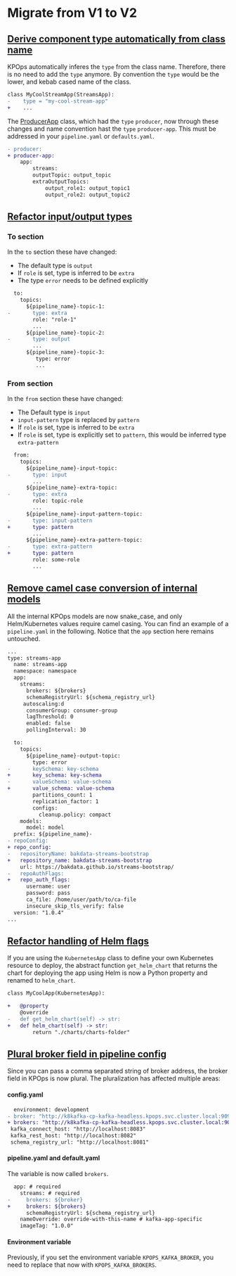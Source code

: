 # Migrate from V1 to V2

## [Derive component type automatically from class name](https://github.com/bakdata/kpops/pull/309)

KPOps automatically inferes the `type` from the class name. Therefore, there is no need to add the `type` anymore. By convention the `type` would be the lower, and kebab cased name of the class.

```diff
class MyCoolStreamApp(StreamsApp):
-    type = "my-cool-stream-app"
+    ...
```

The [ProducerApp](https://github.com/bakdata/kpops/blob/main/kpops/components/streams_bootstrap/producer/producer_app.py#L16) class, which had the `type` `producer`, now through these changes and name convention hast the `type` `producer-app`. This must be addressed in your `pipeline.yaml` or `defaults.yaml`.

```diff
- producer:
+ producer-app:
    app:
        streams:
        outputTopic: output_topic
        extraOutputTopics: 
            output_role1: output_topic1
            output_role2: output_topic2
```

## [Refactor input/output types](https://github.com/bakdata/kpops/pull/232)

### To section

In the `to` section these have changed:

- The default type is `output`
- If `role` is set, type is inferred to be `extra`
- The type `error` needs to be defined explicitly

```diff
  to:
    topics:
      ${pipeline_name}-topic-1:
-       type: extra
        role: "role-1"
        ...
      ${pipeline_name}-topic-2:
-       type: output 
        ...
      ${pipeline_name}-topic-3:
         type: error 
         ...
```

### From section

In the `from` section these have changed:

- The Default type is `input`
- `input-pattern` type is replaced by `pattern`
- If `role` is set, type is inferred to be `extra`
- If `role` is set, type is explicitly set to `pattern`, this would be inferred type `extra-pattern`

```diff
  from:
    topics:
      ${pipeline_name}-input-topic:
-       type: input
        ...
      ${pipeline_name}-extra-topic:
-       type: extra
        role: topic-role
        ...
      ${pipeline_name}-input-pattern-topic:
-       type: input-pattern 
+       type: pattern
        ...
      ${pipeline_name}-extra-pattern-topic:
-       type: extra-pattern 
+       type: pattern
        role: some-role
        ...
```

## [Remove camel case conversion of internal models](https://github.com/bakdata/kpops/pull/308)

All the internal KPOps models are now snake_case, and only Helm/Kubernetes values require camel casing. You can find an example of a `pipeline.yaml` in the following. Notice that the `app` section here remains untouched.

```diff
...
type: streams-app
  name: streams-app
  namespace: namespace 
  app: 
    streams:
      brokers: ${brokers} 
      schemaRegistryUrl: ${schema_registry_url}
     autoscaling:d
      consumerGroup: consumer-group
      lagThreshold: 0
      enabled: false 
      pollingInterval: 30

  to:
    topics:
      ${pipeline_name}-output-topic:
        type: error
-       keySchema: key-schema
+       key_schema: key-schema
-       valueSchema: value-schema
+       value_schema: value-schema
        partitions_count: 1
        replication_factor: 1
        configs:
          cleanup.policy: compact
    models:
      model: model
  prefix: ${pipeline_name}-
- repoConfig:
+ repo_config:
-   repositoryName: bakdata-streams-bootstrap
+   repository_name: bakdata-streams-bootstrap
    url: https://bakdata.github.io/streams-bootstrap/
-   repoAuthFlags: 
+   repo_auth_flags: 
      username: user
      password: pass
      ca_file: /home/user/path/to/ca-file
      insecure_skip_tls_verify: false
  version: "1.0.4"
...
```

## [Refactor handling of Helm flags](https://github.com/bakdata/kpops/pull/319)

If you are using the `KubernetesApp` class to define your own Kubernetes resource to deploy, the abstract function `get_helm_chart` that returns the chart for deploying the app using Helm is now a Python property and renamed to `helm_chart`.

```diff
class MyCoolApp(KubernetesApp):

+   @property
    @override
-   def get_helm_chart(self) -> str:
+   def helm_chart(self) -> str:
        return "./charts/charts-folder"
```

## [Plural broker field in pipeline config](https://github.com/bakdata/kpops/pull/278)

Since you can pass a comma separated string of broker address, the broker field in KPOps is now plural. The pluralization has affected multiple areas:

#### config.yaml

```diff
  environment: development
- broker: "http://k8kafka-cp-kafka-headless.kpops.svc.cluster.local:9092"
+ brokers: "http://k8kafka-cp-kafka-headless.kpops.svc.cluster.local:9092"
 kafka_connect_host: "http://localhost:8083"
 kafka_rest_host: "http://localhost:8082"
 schema_registry_url: "http://localhost:8081"
```

#### pipeline.yaml and default.yaml

The variable is now called `brokers`.

```diff
  app: # required
    streams: # required
-     brokers: ${broker}
+     brokers: ${brokers}
      schemaRegistryUrl: ${schema_registry_url}
    nameOverride: override-with-this-name # kafka-app-specific
    imageTag: "1.0.0"
```

#### Environment variable

Previously, if you set the environment variable `KPOPS_KAFKA_BROKER`, you need to replace that now with `KPOPS_KAFKA_BROKERS`.
